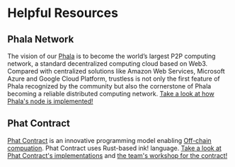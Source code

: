 # Helpful Resources

## Phala Network

The vision of our [Phala](https://wiki.phala.network/en-us/general/phala-network/intro/) is to become the world’s largest P2P computing network, a standard decentralized computing cloud based on Web3. Compared with centralized solutions like Amazon Web Services, Microsoft Azure and Google Cloud Platform, trustless is not only the first feature of Phala recognized by the community but also the cornerstone of Phala becoming a reliable distributed computing network. [Take a look at how Phala's node is implemented!](https://github.com/Phala-Network)

## Phat Contract

[Phat Contract](https://wiki.phala.network/en-us/build/general/intro/) is an innovative programming model enabling [Off-chain compuation](https://medium.com/phala-network/fat-contract-introduce-off-chain-computation-to-smart-contract-dfc5839d5fb8). Phat Contract uses Rust-based ink! language. [Take a look at Phat Contract's implementations](https://github.com/Phala-Network/awesome-phat-contracts) and [the team's workshop for the contract!](https://github.com/Phala-Network/fat-contract-workshop)

